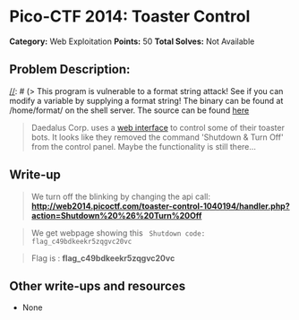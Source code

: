 # Pico-CTF 2014: Toaster Control

**Category:** Web Exploitation
**Points:** 50
**Total Solves:** Not Available
## Problem Description:

[//]: # (> This program is vulnerable to a format string attack! See if you can modify a variable by supplying a format string! The binary can be found at /home/format/ on the shell server. The source can be found [here](format.c\).)
> Daedalus Corp. uses a [web interface](http://web2014.picoctf.com/toaster-control-1040194/) to control some of their toaster bots. It looks like they removed the command 'Shutdown & Turn Off' from the control panel. Maybe the functionality is still there... 

## Write-up
[//]: # (> Your write up goes here.)
> We turn off the blinking by changing the api call: **http://web2014.picoctf.com/toaster-control-1040194/handler.php?action=Shutdown%20%26%20Turn%20Off**

> We get webpage showing this ` Shutdown code: flag_c49bdkeekr5zqgvc20vc`

> Flag is : **flag_c49bdkeekr5zqgvc20vc**

## Other write-ups and resources

* None
